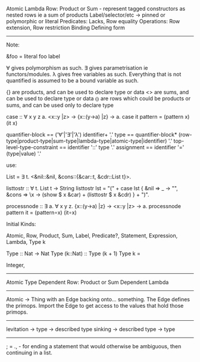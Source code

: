 Atomic
Lambda
Row: Product or Sum - represent tagged constructors as nested rows ie a sum of products
Label/selector/etc -> pinned or polymorphic or literal
Predicates: Lacks, Row equality
Operations: Row extension, Row restriction
Binding
Defining form

---

Note:

&foo = literal foo label

∀ gives polymorphism as such.
∃ gives parametrisation ie functors/modules.
λ gives free variables as such.
Everything that is not quantified is assumed to be a bound variable as such.

{} are products, and can be used to declare type or data
<> are sums, and can be used to declare type or data
⦇⦈ are rows which could be products or sums, and can be used only to declare type

case :: ∀ x y z a. <x::y |z> → {x::(y→a) |z} → a.
case it pattern = (pattern x) (it x)

quantifier-block == ('∀'|'∃'|'λ') identifier+ '.'
type == quantifier-block\* (row-type|product-type|sum-type|lambda-type|atomic-type|identifier) '.'
top-level-type-constraint == identifier '::' type '.'
assignment == identifier '=' (type|value) '.'

use:

List = ∃ t. <&nil::&nil, &cons::{&car::t, &cdr::List t}>.

listtostr :: ∀ t. List t → String
listtostr lst = "(" +
  case lst {
    &nil   ⇒ \_ → "",
    &cons  ⇒ \x → (show $ x &car) + (listtostr $ x &cdr)
  } + ")".

processnode :: ∃ a. ∀ x y z. {x::(y→a) |z} → <x::y |z> → a.
processnode pattern it = (pattern∘x) (it∘x)

Initial Kinds:

Atomic, Row, Product, Sum, Label, Predicate?, Statement, Expression, Lambda, Type k

Type :: Nat → Nat
Type (k::Nat) :: Type (k + 1)
Type k = 

Integer, 

---

Atomic Type
Dependent Row: Product or Sum
Dependent Lambda

---

Atomic -> Thing with an Edge backing onto... something. The Edge defines the primops. Import the Edge to get access to the values that hold those primops.

---

levitation -> type -> described type
sinking -> described type -> type

---

; = ., - for ending a statement that would otherwise be ambiguous, then continuing in a list.
